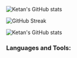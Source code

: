 ![Ketan's GitHub stats](https://github-readme-stats.vercel.app/api?username=ketan-jpmc&count_private=true&show_icons=true&hide=stars,issues&theme=react&hide_border=true&bg_color=1F222E&title_color=F85D7F&icon_color=F8D866)

![GitHub Streak](https://github-readme-streak-stats.herokuapp.com/?user=ketan-jpmc&theme=monokai-metallian&hide_border=true)

![Ketan's GitHub stats](https://github-readme-activity-graph.cyclic.app/graph/?username=ketan-jpmc&bg_color=1F222E&color=F8D866&line=F85D7F&point=FFFFFF&hide_border=true)

<h3 align="left">Languages and Tools:</h3>
